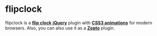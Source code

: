 flipclock
=========

flipclock is a [**flip clock**][1] [**jQuery**][2] plugin with [**CSS3 animations**][3] for modern browsers.
Also, you can also use it as a [**Zepto**][4] plugin.


[1]: http://en.wikipedia.org/wiki/Flip_clock
[2]: http://jquery.com/
[3]: http://www.w3schools.com/css3/css3_animations.asp
[4]: http://zeptojs.com/
[5]: https://github.com/madrobby/zepto